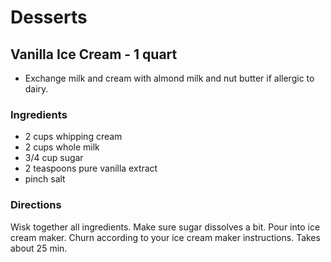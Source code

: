 # Desserts

## Vanilla Ice Cream - 1 quart

* Exchange milk and cream with almond milk and nut butter if allergic to dairy.

### Ingredients

* 2 cups whipping cream
* 2 cups whole milk
* 3/4 cup sugar
* 2 teaspoons pure vanilla extract
* pinch  salt

### Directions

Wisk  together all ingredients.  Make sure sugar dissolves a bit.  Pour into ice cream maker.  Churn according to your ice cream maker instructions.  Takes about 25 min.
